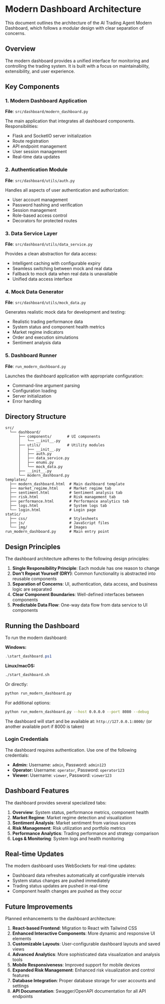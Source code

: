 # Modern Dashboard Architecture

This document outlines the architecture of the AI Trading Agent Modern Dashboard, which follows a modular design with clear separation of concerns.

## Overview

The modern dashboard provides a unified interface for monitoring and controlling the trading system. It is built with a focus on maintainability, extensibility, and user experience.

## Key Components

### 1. Modern Dashboard Application

**File**: `src/dashboard/modern_dashboard.py`

The main application that integrates all dashboard components. Responsibilities:
- Flask and SocketIO server initialization
- Route registration
- API endpoint management
- User session management
- Real-time data updates

### 2. Authentication Module

**File**: `src/dashboard/utils/auth.py`

Handles all aspects of user authentication and authorization:
- User account management
- Password hashing and verification
- Session management
- Role-based access control
- Decorators for protected routes

### 3. Data Service Layer

**File**: `src/dashboard/utils/data_service.py`

Provides a clean abstraction for data access:
- Intelligent caching with configurable expiry
- Seamless switching between mock and real data
- Fallback to mock data when real data is unavailable
- Unified data access interface

### 4. Mock Data Generator

**File**: `src/dashboard/utils/mock_data.py`

Generates realistic mock data for development and testing:
- Realistic trading performance data
- System status and component health metrics
- Market regime indicators
- Order and execution simulations
- Sentiment analysis data

### 5. Dashboard Runner

**File**: `run_modern_dashboard.py`

Launches the dashboard application with appropriate configuration:
- Command-line argument parsing
- Configuration loading
- Server initialization
- Error handling

## Directory Structure

```
src/
  └── dashboard/
      ├── components/       # UI components
      │   └── __init__.py
      ├── utils/            # Utility modules
      │   ├── __init__.py
      │   ├── auth.py
      │   ├── data_service.py
      │   ├── enums.py
      │   └── mock_data.py
      ├── __init__.py
      └── modern_dashboard.py
templates/
  ├── modern_dashboard.html  # Main dashboard template
  ├── market_regime.html     # Market regime tab
  ├── sentiment.html         # Sentiment analysis tab
  ├── risk.html              # Risk management tab
  ├── performance.html       # Performance analytics tab
  ├── logs.html              # System logs tab
  └── login.html             # Login page
static/
  ├── css/                   # Stylesheets
  ├── js/                    # JavaScript files
  └── img/                   # Images
run_modern_dashboard.py      # Main entry point
```

## Design Principles

The dashboard architecture adheres to the following design principles:

1. **Single Responsibility Principle**: Each module has one reason to change
2. **Don't Repeat Yourself (DRY)**: Common functionality is abstracted into reusable components
3. **Separation of Concerns**: UI, authentication, data access, and business logic are separated
4. **Clear Component Boundaries**: Well-defined interfaces between components
5. **Predictable Data Flow**: One-way data flow from data service to UI components

## Running the Dashboard

To run the modern dashboard:

**Windows:**
```powershell
.\start_dashboard.ps1
```

**Linux/macOS:**
```bash
./start_dashboard.sh
```

Or directly:
```bash
python run_modern_dashboard.py
```

For additional options:

```bash
python run_modern_dashboard.py --host 0.0.0.0 --port 8080 --debug
```

The dashboard will start and be available at: `http://127.0.0.1:8000/` (or another available port if 8000 is taken)

### Login Credentials

The dashboard requires authentication. Use one of the following credentials:

- **Admin:** Username: `admin`, Password: `admin123`
- **Operator:** Username: `operator`, Password: `operator123`
- **Viewer:** Username: `viewer`, Password: `viewer123`

## Dashboard Features

The dashboard provides several specialized tabs:

1. **Overview**: System status, performance metrics, component health
2. **Market Regime**: Market regime detection and visualization
3. **Sentiment Analysis**: Market sentiment from various sources
4. **Risk Management**: Risk utilization and portfolio metrics
5. **Performance Analytics**: Trading performance and strategy comparison
6. **Logs & Monitoring**: System logs and health monitoring

## Real-time Updates

The modern dashboard uses WebSockets for real-time updates:

- Dashboard data refreshes automatically at configurable intervals
- System status changes are pushed immediately
- Trading status updates are pushed in real-time
- Component health changes are pushed as they occur

## Future Improvements

Planned enhancements to the dashboard architecture:

1. **React-based Frontend**: Migration to React with Tailwind CSS
2. **Enhanced Interactive Components**: More dynamic and responsive UI elements
3. **Customizable Layouts**: User-configurable dashboard layouts and saved views
4. **Advanced Analytics**: More sophisticated data visualization and analysis tools
5. **Mobile Responsiveness**: Improved support for mobile devices
6. **Expanded Risk Management**: Enhanced risk visualization and control features
7. **Database Integration**: Proper database storage for user accounts and settings
8. **API Documentation**: Swagger/OpenAPI documentation for all API endpoints
